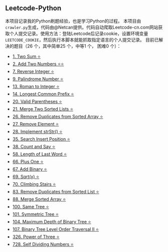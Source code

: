 
## Leetcode-Python
本项目记录我的Python刷题经验，也是学习Python的过程。
本项目由`crawler.py`生成，代码由@Netcan提供。代码自动爬取Leetcode-cn.com网站获取个人提交记录。使用方法：登陆Leetcode后记录cookie，设置环境变量`LEETCODE_COOKIE`，然后执行本脚本就能抓取指定语言的个人提交记录。
目前已解决的题目（26 个，其中简单25 个，中等1 个， 困难0 个）：
- [1. Two Sum :star:](https://github.com/CLAY2333/CLAYleetcode/tree/master/n0001.%20Two%20Sum)
- [2. Add Two Numbers :star::star:](https://github.com/CLAY2333/CLAYleetcode/tree/master/n0002.%20Add%20Two%20Numbers)
- [7. Reverse Integer :star:](https://github.com/CLAY2333/CLAYleetcode/tree/master/n0007.%20Reverse%20Integer)
- [9. Palindrome Number :star:](https://github.com/CLAY2333/CLAYleetcode/tree/master/n0009.%20Palindrome%20Number)
- [13. Roman to Integer :star:](https://github.com/CLAY2333/CLAYleetcode/tree/master/n0013.%20Roman%20to%20Integer)
- [14. Longest Common Prefix :star:](https://github.com/CLAY2333/CLAYleetcode/tree/master/n0014.%20Longest%20Common%20Prefix)
- [20. Valid Parentheses :star:](https://github.com/CLAY2333/CLAYleetcode/tree/master/n0020.%20Valid%20Parentheses)
- [21. Merge Two Sorted Lists :star:](https://github.com/CLAY2333/CLAYleetcode/tree/master/n0021.%20Merge%20Two%20Sorted%20Lists)
- [26. Remove Duplicates from Sorted Array :star:](https://github.com/CLAY2333/CLAYleetcode/tree/master/n0026.%20Remove%20Duplicates%20from%20Sorted%20Array)
- [27. Remove Element :star:](https://github.com/CLAY2333/CLAYleetcode/tree/master/n0027.%20Remove%20Element)
- [28. Implement strStr() :star:](https://github.com/CLAY2333/CLAYleetcode/tree/master/n0028.%20Implement%20strStr())
- [35. Search Insert Position :star:](https://github.com/CLAY2333/CLAYleetcode/tree/master/n0035.%20Search%20Insert%20Position)
- [38. Count and Say :star:](https://github.com/CLAY2333/CLAYleetcode/tree/master/n0038.%20Count%20and%20Say)
- [58. Length of Last Word :star:](https://github.com/CLAY2333/CLAYleetcode/tree/master/n0058.%20Length%20of%20Last%20Word)
- [66. Plus One :star:](https://github.com/CLAY2333/CLAYleetcode/tree/master/n0066.%20Plus%20One)
- [67. Add Binary :star:](https://github.com/CLAY2333/CLAYleetcode/tree/master/n0067.%20Add%20Binary)
- [69. Sqrt(x) :star:](https://github.com/CLAY2333/CLAYleetcode/tree/master/n0069.%20Sqrt(x))
- [70. Climbing Stairs :star:](https://github.com/CLAY2333/CLAYleetcode/tree/master/n0070.%20Climbing%20Stairs)
- [83. Remove Duplicates from Sorted List :star:](https://github.com/CLAY2333/CLAYleetcode/tree/master/n0083.%20Remove%20Duplicates%20from%20Sorted%20List)
- [88. Merge Sorted Array :star:](https://github.com/CLAY2333/CLAYleetcode/tree/master/n0088.%20Merge%20Sorted%20Array)
- [100. Same Tree :star:](https://github.com/CLAY2333/CLAYleetcode/tree/master/n0100.%20Same%20Tree)
- [101. Symmetric Tree :star:](https://github.com/CLAY2333/CLAYleetcode/tree/master/n0101.%20Symmetric%20Tree)
- [104. Maximum Depth of Binary Tree :star:](https://github.com/CLAY2333/CLAYleetcode/tree/master/n0104.%20Maximum%20Depth%20of%20Binary%20Tree)
- [107. Binary Tree Level Order Traversal II :star:](https://github.com/CLAY2333/CLAYleetcode/tree/master/n0107.%20Binary%20Tree%20Level%20Order%20Traversal%20II)
- [326. Power of Three :star:](https://github.com/CLAY2333/CLAYleetcode/tree/master/n0326.%20Power%20of%20Three)
- [728. Self Dividing Numbers :star:](https://github.com/CLAY2333/CLAYleetcode/tree/master/n0728.%20Self%20Dividing%20Numbers)
